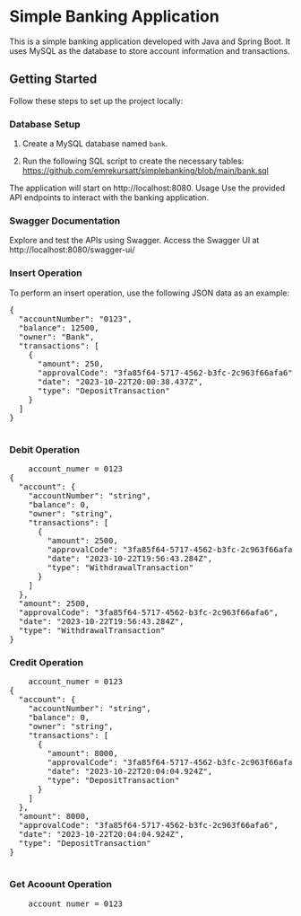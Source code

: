 # Simple Banking Application

This is a simple banking application developed with Java and Spring Boot. It uses MySQL as the database to store account information and transactions.

## Getting Started

Follow these steps to set up the project locally:

### Database Setup

1. Create a MySQL database named `bank`.

2. Run the following SQL script to create the necessary tables:
https://github.com/emrekursatt/simplebanking/blob/main/bank.sql

The application will start on http://localhost:8080.
Usage
Use the provided API endpoints to interact with the banking application.
### Swagger Documentation
Explore and test the APIs using Swagger. Access the Swagger UI at http://localhost:8080/swagger-ui/

### Insert Operation
To perform an insert operation, use the following JSON data as an example:

<pre>
{
  "accountNumber": "0123",
  "balance": 12500,
  "owner": "Bank",
  "transactions": [
    {
      "amount": 250,
      "approvalCode": "3fa85f64-5717-4562-b3fc-2c963f66afa6",
      "date": "2023-10-22T20:00:38.437Z",
      "type": "DepositTransaction"
    }
  ]
}

</pre>

### Debit Operation
<pre>
    account_numer = 0123
{
  "account": {
    "accountNumber": "string",
    "balance": 0,
    "owner": "string",
    "transactions": [
      {
        "amount": 2500,
        "approvalCode": "3fa85f64-5717-4562-b3fc-2c963f66afa6",
        "date": "2023-10-22T19:56:43.284Z",
        "type": "WithdrawalTransaction"
      }
    ]
  },
  "amount": 2500,
  "approvalCode": "3fa85f64-5717-4562-b3fc-2c963f66afa6",
  "date": "2023-10-22T19:56:43.284Z",
  "type": "WithdrawalTransaction"
}
</pre>
    
### Credit Operation
        
<pre>
    account_numer = 0123
{
  "account": {
    "accountNumber": "string",
    "balance": 0,
    "owner": "string",
    "transactions": [
      {
        "amount": 8000,
        "approvalCode": "3fa85f64-5717-4562-b3fc-2c963f66afa6",
        "date": "2023-10-22T20:04:04.924Z",
        "type": "DepositTransaction"
      }
    ]
  },
  "amount": 8000,
  "approvalCode": "3fa85f64-5717-4562-b3fc-2c963f66afa6",
  "date": "2023-10-22T20:04:04.924Z",
  "type": "DepositTransaction"
}
    </pre>

### Get Acoount Operation
        
<pre>
    account_numer = 0123
</pre>


    
